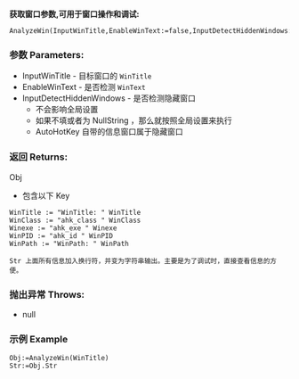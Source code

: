 **获取窗口参数,可用于窗口操作和调试:**

```autohotkey
AnalyzeWin(InputWinTitle,EnableWinText:=false,InputDetectHiddenWindows:="")
```

### 参数 Parameters: 

- InputWinTitle - 目标窗口的 `WinTitle`
- EnableWinText - 是否检测 `WinText`
- InputDetectHiddenWindows - 是否检测隐藏窗口
  - 不会影响全局设置
  - 如果不填或者为 NullString ，那么就按照全局设置来执行
  - AutoHotKey 自带的信息窗口属于隐藏窗口

### 返回 Returns: 
Obj

- 包含以下 Key

```autohotkey
WinTitle := "WinTitle: " WinTitle
WinClass := "ahk_class " WinClass
Winexe := "ahk_exe " Winexe
WinPID := "ahk_id " WinPID
WinPath := "WinPath: " WinPath
```

```autohotkey
Str 上面所有信息加入换行符，并变为字符串输出。主要是为了调试时，直接查看信息的方便。
```

### 抛出异常 Throws: 

- null
### 示例 Example
```autohotkey
Obj:=AnalyzeWin(WinTitle)
Str:=Obj.Str
```